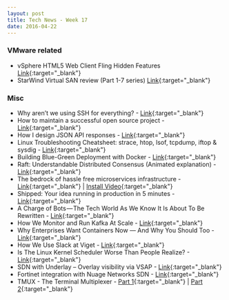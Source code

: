 ```yaml
---
layout: post
title: Tech News - Week 17
date: 2016-04-22
---
```


### VMware related

* vSphere HTML5 Web Client Fling Hidden Features
  [Link](http://emadyounis.com/vcenter/vsphere-html5-web-client-fling-hidden-features/){:target="_blank"}
* StarWind Virtual SAN review (Part 1-7 series)
  [Link](http://vmnomad.blogspot.fr/2016/04/starwind-virtual-san-on-esxi-review-part-1.html){:target="_blank"}


### Misc

* Why aren’t we using SSH for everything? -
  [Link](https://medium.com/@shazow/ssh-how-does-it-even-9e43586e4ffc#.6hqazgwgi){:target="_blank"}
* How to maintain a successful open source project -
  [Link](https://medium.com/code-zen/how-to-maintain-a-successful-open-source-project-aaa2a5437d3a#.uyoobaeap){:target="_blank"}
* How I design JSON API responses -
  [Link](https://medium.com/@shazow/how-i-design-json-api-responses-71900f00f2db#.t0zxte80j){:target="_blank"}
* Linux Troubleshooting Cheatsheet: strace, htop, lsof, tcpdump, iftop & sysdig -
  [Link](https://sysdig.com/blog/linux-troubleshooting-cheatsheet/){:target="_blank"}
* Building Blue-Green Deployment with Docker -
  [Link](https://botleg.com/stories/blue-green-deployment-with-docker/){:target="_blank"}
* Raft: Understandable Distributed Consensus (Animated explanation) -
  [Link](http://thesecretlivesofdata.com/raft/){:target="_blank"}
* The bedrock of hassle free microservices infrastructure -
  [Link](http://mantl.io/){:target="_blank"} |
  [Install Video](https://www.youtube.com/watch?v=FYoAQeQmvMU){:target="_blank"}
* Shipped: Your idea running in production in 5 minutes -
  [Link](https://ciscoshipped.io/){:target="_blank"}
* A Charge of Bots — The Tech World As We Know It Is About To Be Rewritten -
  [Link](https://medium.com/@plibin/a-charge-of-bots-9ee33bb3b868#.qpif2fcbb){:target="_blank"}
* How We Monitor and Run Kafka At Scale -
  [Link](http://www.confluent.io/blog/how-we-monitor-and-run-kafka-at-scale-signalfx){:target="_blank"}
* Why Enterprises Want Containers Now — And Why You Should Too -
  [Link](http://thenewstack.io/enterprises-want-containers-now/){:target="_blank"}
* How We Use Slack at Viget -
  [Link](https://www.viget.com/articles/how-we-use-slack){:target="_blank"}
* Is The Linux Kernel Scheduler Worse Than People Realize? -
  [Link](http://www.phoronix.com/scan.php?page=news_item&px=Linux-Kernel-Scheduler-Bad){:target="_blank"}
* SDN with Underlay – Overlay visibility via VSAP -
  [Link](https://filipv.net/2016/01/10/sdn-with-underlay-overlay-visibility-via-vsap/){:target="_blank"}
* Fortinet integration with Nuage Networks SDN -
  [Link](https://filipv.net/2016/04/17/fortinet-integration-with-nuage-networks-sdn/){:target="_blank"}
* TMUX - The Terminal Multiplexer -
  [Part 1](http://blog.hawkhost.com/2010/06/28/tmux-the-terminal-multiplexer/){:target="_blank"} |
  [Part 2](http://blog.hawkhost.com/2010/07/02/tmux-%E2%80%93-the-terminal-multiplexer-part-2/){:target="_blank"}

